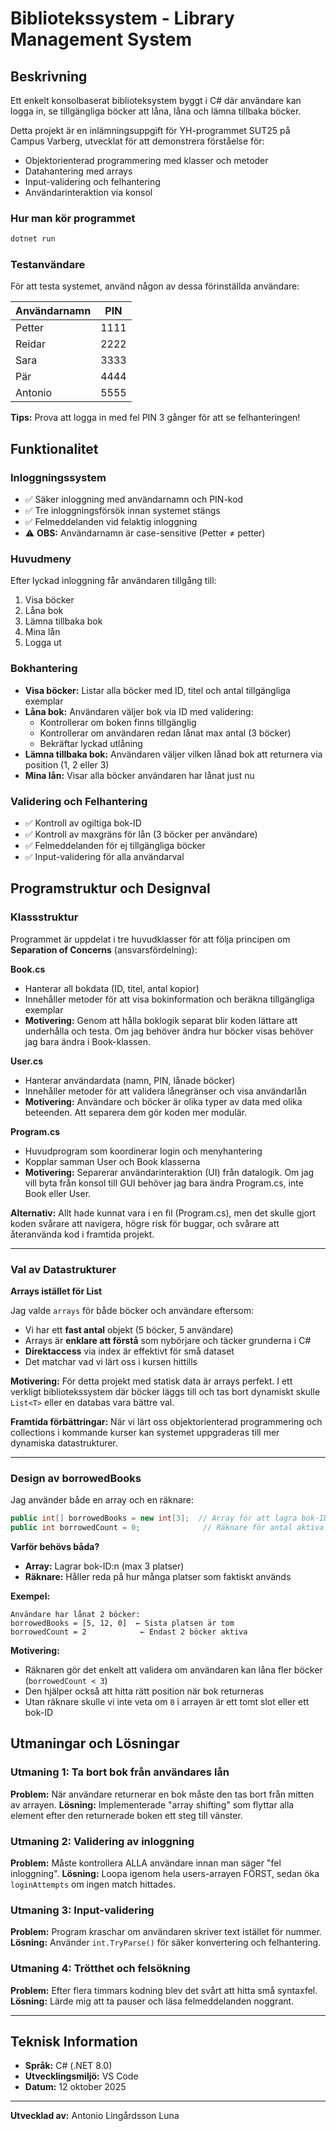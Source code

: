 # Bibliotekssystem - Library Management System

## Beskrivning
Ett enkelt konsolbaserat biblioteksystem byggt i C# där användare kan logga in, se tillgängliga böcker att låna, låna och lämna tillbaka böcker. 

Detta projekt är en inlämningsuppgift för YH-programmet SUT25 på Campus Varberg, utvecklat för att demonstrera förståelse för: 

- Objektorienterad programmering med klasser och metoder
- Datahantering med arrays
- Input-validering och felhantering
- Användarinteraktion via konsol

### Hur man kör programmet
```bash
dotnet run
```

### Testanvändare
För att testa systemet, använd någon av dessa förinställda användare:

| Användarnamn | PIN  |
|--------------|------|
| Petter       | 1111 |
| Reidar       | 2222 |
| Sara         | 3333 |
| Pär          | 4444 |
| Antonio      | 5555 |

**Tips:** Prova att logga in med fel PIN 3 gånger för att se felhanteringen!

## Funktionalitet

### Inloggningssystem
- ✅ Säker inloggning med användarnamn och PIN-kod
- ✅ Tre inloggningsförsök innan systemet stängs
- ✅ Felmeddelanden vid felaktig inloggning
- ⚠️ **OBS:** Användarnamn är case-sensitive (Petter ≠ petter)

### Huvudmeny
Efter lyckad inloggning får användaren tillgång till:
1. Visa böcker
2. Låna bok
3. Lämna tillbaka bok
4. Mina lån
5. Logga ut

### Bokhantering
- **Visa böcker:** Listar alla böcker med ID, titel och antal tillgängliga exemplar
- **Låna bok:** Användaren väljer bok via ID med validering:
  - Kontrollerar om boken finns tillgänglig
  - Kontrollerar om användaren redan lånat max antal (3 böcker)
  - Bekräftar lyckad utlåning
- **Lämna tillbaka bok:** Användaren väljer vilken lånad bok att returnera via position (1, 2 eller 3)
- **Mina lån:** Visar alla böcker användaren har lånat just nu

### Validering och Felhantering
- ✅ Kontroll av ogiltiga bok-ID
- ✅ Kontroll av maxgräns för lån (3 böcker per användare)
- ✅ Felmeddelanden för ej tillgängliga böcker
- ✅ Input-validering för alla användarval


## Programstruktur och Designval

### Klassstruktur

Programmet är uppdelat i tre huvudklasser för att följa principen om **Separation of Concerns** (ansvarsfördelning):

**Book.cs**
- Hanterar all bokdata (ID, titel, antal kopior)
- Innehåller metoder för att visa bokinformation och beräkna tillgängliga exemplar
- **Motivering:** Genom att hålla boklogik separat blir koden lättare att underhålla och testa. Om jag behöver ändra hur böcker visas behöver jag bara ändra i Book-klassen.

**User.cs**
- Hanterar användardata (namn, PIN, lånade böcker)
- Innehåller metoder för att validera lånegränser och visa användarlån
- **Motivering:** Användare och böcker är olika typer av data med olika beteenden. Att separera dem gör koden mer modulär.

**Program.cs**
- Huvudprogram som koordinerar login och menyhantering
- Kopplar samman User och Book klasserna
- **Motivering:** Separerar användarinteraktion (UI) från datalogik. Om jag vill byta från konsol till GUI behöver jag bara ändra Program.cs, inte Book eller User.

**Alternativ:** Allt hade kunnat vara i en fil (Program.cs), men det skulle gjort koden svårare att navigera, högre risk för buggar, och svårare att återanvända kod i framtida projekt.

---

### Val av Datastrukturer

**Arrays istället för List<T>**

Jag valde `arrays` för både böcker och användare eftersom:
- Vi har ett **fast antal** objekt (5 böcker, 5 användare)
- Arrays är **enklare att förstå** som nybörjare och täcker grunderna i C#
- **Direktaccess** via index är effektivt för små dataset
- Det matchar vad vi lärt oss i kursen hittills

**Motivering:** För detta projekt med statisk data är arrays perfekt. I ett verkligt bibliotekssystem där böcker läggs till och tas bort dynamiskt skulle `List<T>` eller en databas vara bättre val.

**Framtida förbättringar:** När vi lärt oss objektorienterad programmering och collections i kommande kurser kan systemet uppgraderas till mer dynamiska datastrukturer.

---

### Design av borrowedBooks

Jag använder både en array och en räknare:

```csharp
public int[] borrowedBooks = new int[3];  // Array för att lagra bok-ID
public int borrowedCount = 0;              // Räknare för antal aktiva lån
```

**Varför behövs båda?**
- **Array:** Lagrar bok-ID:n (max 3 platser)
- **Räknare:** Håller reda på hur många platser som faktiskt används

**Exempel:**
```
Användare har lånat 2 böcker:
borrowedBooks = [5, 12, 0]  ← Sista platsen är tom
borrowedCount = 2            ← Endast 2 böcker aktiva
```

**Motivering:** 
- Räknaren gör det enkelt att validera om användaren kan låna fler böcker (`borrowedCount < 3`)
- Den hjälper också att hitta rätt position när bok returneras
- Utan räknare skulle vi inte veta om `0` i arrayen är ett tomt slot eller ett bok-ID

## Utmaningar och Lösningar

### Utmaning 1: Ta bort bok från användares lån
**Problem:** När användare returnerar en bok måste den tas bort från mitten av arrayen.
**Lösning:** Implementerade "array shifting" som flyttar alla element efter den returnerade boken ett steg till vänster.

### Utmaning 2: Validering av inloggning
**Problem:** Måste kontrollera ALLA användare innan man säger "fel inloggning".
**Lösning:** Loopa igenom hela users-arrayen FÖRST, sedan öka `loginAttempts` om ingen match hittades.

### Utmaning 3: Input-validering
**Problem:** Program kraschar om användaren skriver text istället för nummer.
**Lösning:** Använder `int.TryParse()` för säker konvertering och felhantering.

### Utmaning 4: Trötthet och felsökning
**Problem:** Efter flera timmars kodning blev det svårt att hitta små syntaxfel.
**Lösning:** Lärde mig att ta pauser och läsa felmeddelanden noggrant.

---

## Teknisk Information
- **Språk:** C# (.NET 8.0)
- **Utvecklingsmiljö:** VS Code
- **Datum:** 12 oktober 2025

---

**Utvecklad av:** Antonio Lingårdsson Luna